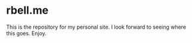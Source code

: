 # rbell.me

This is the repository for my personal site. I look forward to seeing where this goes. Enjoy.
